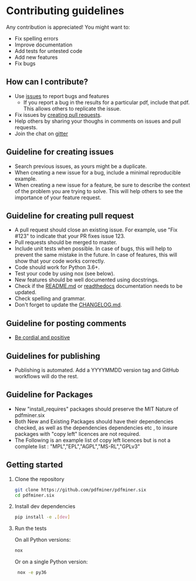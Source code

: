 # Contributing guidelines

Any contribution is appreciated! You might want to:

* Fix spelling errors
* Improve documentation
* Add tests for untested code
* Add new features
* Fix bugs

## How can I contribute?

* Use [issues](https://github.com/pdfminer/pdfminer.six/issues) to report bugs and features
    - If you report a bug in the results for a particular pdf, include that pdf. This allows others to replicate the
     issue. 
* Fix issues by [creating pull requests](https://help.github.com/en/articles/creating-a-pull-request).
* Help others by sharing your thoughs in comments on issues and pull requests.
* Join the chat on [gitter](https://gitter.im/pdfminer-six/Lobby)

## Guideline for creating issues

* Search previous issues, as yours might be a duplicate.
* When creating a new issue for a bug, include a minimal reproducible example.
* When creating a new issue for a feature, be sure to describe the context of the problem you are trying to solve. This
  will help others to see the importance of your feature request. 

## Guideline for creating pull request

* A pull request should close an existing issue. For example, use "Fix #123" to indicate that your PR fixes issue 123. 
* Pull requests should be merged to master.
* Include unit tests when possible. In case of bugs, this will help to prevent the same mistake in the future. In case
  of features, this will show that your code works correctly.
* Code should work for Python 3.6+.
* Test your code by using nox (see below). 
* New features should be well documented using docstrings.
* Check if the [README.md](../README.md) or [readthedocs](../docs/source) documentation needs to be updated. 
* Check spelling and grammar.
* Don't forget to update the [CHANGELOG.md](CHANGELOG.md#[Unreleased]). 

## Guideline for posting comments

* [Be cordial and positive](https://www.kennethreitz.org/essays/be-cordial-or-be-on-your-way)

## Guidelines for publishing

* Publishing is automated. Add a YYYYMMDD version tag and GitHub workflows will do the rest. 

## Guideline for Packages 

* New "install_requires" packages should preserve the MIT Nature of pdfminer.six
* Both New and Existing Packages should have their dependencies checked, as well as the dependencies dependencies etc , to insure packages with "copy left" licences are not required.
* The Following is an example list of copy left licences but is not a complete list : "MPL","EPL","AGPL","MS-RL","GPLv3"


## Getting started

1. Clone the repository

    ```sh
    git clone https://github.com/pdfminer/pdfminer.six
    cd pdfminer.six
    ```

2. Install dev dependencies

    ```sh
    pip install -e .[dev]
    ```

3. Run the tests

    On all Python versions:

    ```sh
    nox
   ```
   
   Or on a single Python version:
   
   ```sh
    nox -e py36
    ```

